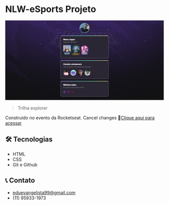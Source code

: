 # NLW-eSports Projeto 

![preview](./assets/preview.png)
> Trilha explorer

Construido no evento da Rocketseat.
Cancel changes
🔗[Clique aqui para acessar](https://eduevangelista.github.io/nlw-perfil/)



## 🛠 Tecnologias   

- HTML
- CSS
- Git e Github

## 📞 Contato
- eduevangelista99@gmail.com
- (11) 95933-1973
